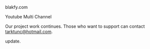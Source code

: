 blakfy.com

Youtube Multi Channel

Our project work continues. Those who want to support can contact tarktunc@hotmail.com.

update.
